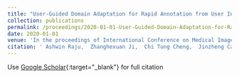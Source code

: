 ```yaml
---
title: "User-Guided Domain Adaptation for Rapid Annotation from User Interactions: A Study on Pathological Liver Segmentation"
collection: publications
permalink: /proceedings/2020-01-01-User-Guided-Domain-Adaptation-for-Rapid-Annotation-from-User-Interactions-A-Study-on-Pathological-Liver-Segmentation
date: 2020-01-01
venue: 'In the proceedings of International Conference on Medical Image Computing and Computer-Assisted Intervention'
citation: ' Ashwin Raju,  Zhanghexuan Ji,  Chi Tung Cheng,  Jinzheng Cai,  Junzhou Huang,  Jing Xiao,  Le Lu,  ChienHung Liao,  <b>Adam P Harrison<>, &quot;User-Guided Domain Adaptation for Rapid Annotation from User Interactions: A Study on Pathological Liver Segmentation.&quot; In the proceedings of International Conference on Medical Image Computing and Computer-Assisted Intervention, 2020.'
---
```

Use [Google Scholar](https://scholar.google.com/scholar?q=User+Guided+Domain+Adaptation+for+Rapid+Annotation+from+User+Interactions:+A+Study+on+Pathological+Liver+Segmentation){:target="_blank"} for full citation